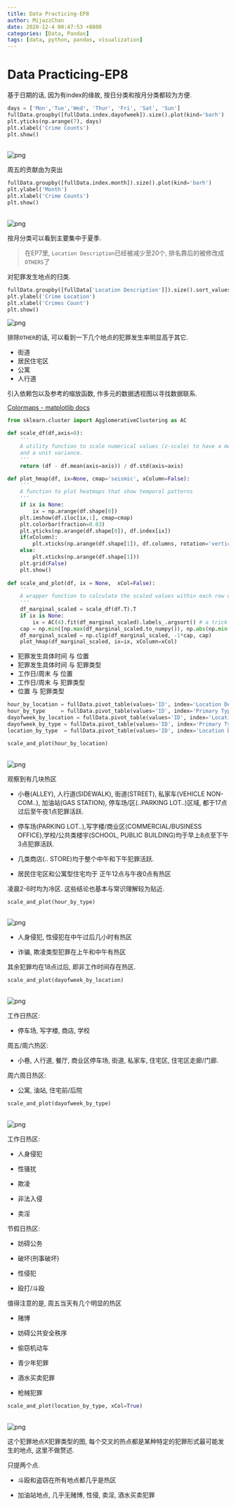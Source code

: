 ```yaml
---
title: Data Practicing-EP8
author: MijazzChan
date: 2020-12-4 00:47:53 +0800
categories: [Data, Pandas]
tags: [data, python, pandas, visualization]
---
```


# Data Practicing-EP8

基于日期的话, 因为有index的缘故, 按日分类和按月分类都较为方便.


```python
days = ['Mon','Tue','Wed', 'Thur', 'Fri', 'Sat', 'Sun']
fullData.groupby([fullData.index.dayofweek]).size().plot(kind='barh')
plt.yticks(np.arange(7), days)
plt.xlabel('Crime Counts')
plt.show()
```


​    
![png](/assets/img/blog/20201203/output_23_0.png)
​    


周五的贡献由为突出


```python
fullData.groupby([fullData.index.month]).size().plot(kind='barh')
plt.ylabel('Month')
plt.xlabel('Crime Counts')
plt.show()
```


​    
![png](/assets/img/blog/20201203/output_25_0.png)
​    


按月分类可以看到主要集中于夏季.

> 在EP7里, `Location Description`已经被减少至20个, 排名靠后的被修改成`OTHERS`了

对犯罪发生地点的归类.


```python
fullData.groupby([fullData['Location Description']]).size().sort_values(ascending=True).plot(kind='barh')
plt.ylabel('Crime Location')
plt.xlabel('Crimes Count')
plt.show()
```


![png](/assets/img/blog/20201203/output_28_0.png)
​    


排除`OTHER`的话, 可以看到一下几个地点的犯罪发生率明显高于其它.

+ 街道
+ 居民住宅区
+ 公寓
+ 人行道

引入依赖包以及参考的缩放函数, 作多元的数据透视图以寻找数据联系. 

[Colormaps - matplotlib docs](https://matplotlib.org/tutorials/colors/colormaps.html)


```python
from sklearn.cluster import AgglomerativeClustering as AC

def scale_df(df,axis=0):
    '''
    A utility function to scale numerical values (z-scale) to have a mean of zero
    and a unit variance.
    '''
    return (df - df.mean(axis=axis)) / df.std(axis=axis)

def plot_hmap(df, ix=None, cmap='seismic', xColumn=False):
    '''
    A function to plot heatmaps that show temporal patterns
    '''
    if ix is None:
        ix = np.arange(df.shape[0])
    plt.imshow(df.iloc[ix,:], cmap=cmap)
    plt.colorbar(fraction=0.03)
    plt.yticks(np.arange(df.shape[0]), df.index[ix])
    if(xColumn):
        plt.xticks(np.arange(df.shape[1]), df.columns, rotation='vertical')
    else:
        plt.xticks(np.arange(df.shape[1]))
    plt.grid(False)
    plt.show()
    
def scale_and_plot(df, ix = None,  xCol=False):
    '''
    A wrapper function to calculate the scaled values within each row of df and plot_hmap
    '''
    df_marginal_scaled = scale_df(df.T).T
    if ix is None:
        ix = AC(4).fit(df_marginal_scaled).labels_.argsort() # a trick to make better heatmaps
    cap = np.min([np.max(df_marginal_scaled.to_numpy()), np.abs(np.min(df_marginal_scaled.to_numpy()))])
    df_marginal_scaled = np.clip(df_marginal_scaled, -1*cap, cap)
    plot_hmap(df_marginal_scaled, ix=ix, xColumn=xCol)

```

+ 犯罪发生具体时间 与 位置
+ 犯罪发生具体时间 与 犯罪类型
+ 工作日/周末     与 位置
+ 工作日/周末     与 犯罪类型
+ 位置           与 犯罪类型


```python
hour_by_location = fullData.pivot_table(values='ID', index='Location Description', columns=fullData.index.hour, aggfunc=np.size).fillna(0)
hour_by_type     = fullData.pivot_table(values='ID', index='Primary Type', columns=fullData.index.hour, aggfunc=np.size).fillna(0)
dayofweek_by_location = fullData.pivot_table(values='ID', index='Location Description', columns=fullData.index.dayofweek, aggfunc=np.size).fillna(0)
dayofweek_by_type = fullData.pivot_table(values='ID', index='Primary Type', columns=fullData.index.dayofweek, aggfunc=np.size).fillna(0)
location_by_type  = fullData.pivot_table(values='ID', index='Location Description', columns='Primary Type', aggfunc=np.size).fillna(0)
```


```python
scale_and_plot(hour_by_location)
```


​    
![png](/assets/img/blog/20201203/output_34_0.png)
​    


观察到有几块热区

+ 小巷(ALLEY), 人行道(SIDEWALK), 街道(STREET), 私家车(VEHICLE NON-COM..), 加油站(GAS STATION), 停车场/区(..PARKING LOT..)区域, 都于17点过后至午夜1点犯罪活跃.

+ 停车场(PARKING LOT..),写字楼/商业区(COMMERCIAL/BUSINESS OFFICE),学校/公共类楼宇(SCHOOL, PUBLIC BUILDING)均于早上8点至下午3点犯罪活跃.

+ 几类商店(.. STORE)均于整个中午和下午犯罪活跃. 

+ 居民住宅区和公寓型住宅均于 正午12点与午夜0点有热区

凌晨2-6时均为冷区. 这些结论也基本与常识理解较为贴近.


```python
scale_and_plot(hour_by_type)
```


​    
![png](/assets/img/blog/20201203/output_36_0.png)
​    


+ 人身侵犯, 性侵犯在中午过后几小时有热区

+ 诈骗, 欺凌类型犯罪在上午和中午有热区

其余犯罪均在18点过后, 即非工作时间存在热区. 


```python
scale_and_plot(dayofweek_by_location)
```


​    
![png](/assets/img/blog/20201203/output_38_0.png)
​    


工作日热区:

+ 停车场, 写字楼, 商店, 学校

周五/周六热区:

+ 小巷, 人行道, 餐厅, 商业区停车场, 街道, 私家车, 住宅区, 住宅区走廊/门廊.

周六周日热区:

+ 公寓, 油站, 住宅前/后院


```python
scale_and_plot(dayofweek_by_type)
```


​    
![png](/assets/img/blog/20201203/output_40_0.png)
​    


工作日热区: 

+ 人身侵犯

+ 性骚扰

+ 欺凌

+ 非法入侵

+ 卖淫

节假日热区: 

+ 妨碍公务

+ 破坏(刑事破坏)

+ 性侵犯

+ 殴打/斗殴

值得注意的是, 周五当天有几个明显的热区

+ 赌博

+ 妨碍公共安全秩序

+ 偷窃机动车

+ 青少年犯罪

+ 酒水买卖犯罪

+ 枪械犯罪


```python
scale_and_plot(location_by_type, xCol=True)
```


​    
![png](/assets/img/blog/20201203/output_42_0.png)
​    


这个犯罪地点X犯罪类型的图, 每个交叉的热点都是某种特定的犯罪形式最可能发生的地点, 这里不做赘述.

只提两个点. 

+ 斗殴和盗窃在所有地点都几乎是热区

+ 加油站地点, 几乎无赌博, 性侵, 卖淫, 酒水买卖犯罪
